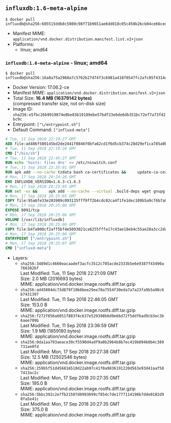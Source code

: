 ## `influxdb:1.6-meta-alpine`

```console
$ docker pull influxdb@sha256:605515ddb8c5080c98f71b9651ae6dd018c05c458b26cb04ce66ced235d9073d
```

-	Manifest MIME: `application/vnd.docker.distribution.manifest.list.v2+json`
-	Platforms:
	-	linux; amd64

### `influxdb:1.6-meta-alpine` - linux; amd64

```console
$ docker pull influxdb@sha256:16a8a75a2960a7c5762b27d74f3c6981a418f0547fc2afc05f4314d84cbeb3b1
```

-	Docker Version: 17.06.2-ce
-	Manifest MIME: `application/vnd.docker.distribution.manifest.v2+json`
-	Total Size: **16.4 MB (16379142 bytes)**  
	(compressed transfer size, not on-disk size)
-	Image ID: `sha256:e5fbc26b9919874e8be83b19189ebe57bdf23e6de6db351bc72ef7a73fd2bc9c`
-	Entrypoint: `["\/entrypoint.sh"]`
-	Default Command: `["influxd-meta"]`

```dockerfile
# Tue, 11 Sep 2018 22:19:27 GMT
ADD file:ad486f580145bd2de2441f0846f0bfa62cd1f6d5cb374c28d29ef1ca785a0bbc in / 
# Tue, 11 Sep 2018 22:19:28 GMT
CMD ["/bin/sh"]
# Tue, 11 Sep 2018 22:45:27 GMT
RUN echo 'hosts: files dns' >> /etc/nsswitch.conf
# Tue, 11 Sep 2018 23:35:01 GMT
RUN apk add --no-cache tzdata bash ca-certificates &&     update-ca-certificates
# Mon, 17 Sep 2018 20:24:26 GMT
ENV INFLUXDB_VERSION=1.6.3-c1.6.3
# Mon, 17 Sep 2018 20:25:05 GMT
RUN set -ex &&     apk add --no-cache --virtual .build-deps wget gnupg tar &&     for key in         05CE15085FC09D18E99EFB22684A14CF2582E0C5 ;     do         gpg --keyserver ha.pool.sks-keyservers.net --recv-keys "$key" ||         gpg --keyserver pgp.mit.edu --recv-keys "$key" ||         gpg --keyserver keyserver.pgp.com --recv-keys "$key" ;     done &&     wget --no-verbose https://dl.influxdata.com/enterprise/releases/influxdb-meta-${INFLUXDB_VERSION}-static_linux_amd64.tar.gz.asc &&     wget --no-verbose https://dl.influxdata.com/enterprise/releases/influxdb-meta-${INFLUXDB_VERSION}-static_linux_amd64.tar.gz &&     gpg --batch --verify influxdb-meta-${INFLUXDB_VERSION}-static_linux_amd64.tar.gz.asc influxdb-meta-${INFLUXDB_VERSION}-static_linux_amd64.tar.gz &&     mkdir -p /usr/src &&     tar -C /usr/src -xzf influxdb-meta-${INFLUXDB_VERSION}-static_linux_amd64.tar.gz &&     rm -f /usr/src/influxdb-*/influxdb-meta.conf &&     chmod +x /usr/src/influxdb-*/* &&     cp -a /usr/src/influxdb-*/* /usr/bin/ &&     rm -rf *.tar.gz* /usr/src /root/.gnupg &&     apk del .build-deps
# Mon, 17 Sep 2018 20:25:05 GMT
COPY file:95a6fe33e203909c093135fff9ff2b4cdc02ca4f1fe1dec109b5a9cf6b7a0946 in /etc/influxdb/influxdb-meta.conf 
# Mon, 17 Sep 2018 20:25:06 GMT
EXPOSE 8091/tcp
# Mon, 17 Sep 2018 20:25:06 GMT
VOLUME [/var/lib/influxdb]
# Mon, 17 Sep 2018 20:25:06 GMT
COPY file:b4fa000cf2aff5bf4e5093021ca6255fffa17c43ae18eb4c55ae28a3cc2dc281 in /entrypoint.sh 
# Mon, 17 Sep 2018 20:25:06 GMT
ENTRYPOINT ["/entrypoint.sh"]
# Mon, 17 Sep 2018 20:25:07 GMT
CMD ["influxd-meta"]
```

-	Layers:
	-	`sha256:3489d1c4660eacaadef3acfc3512c785acde2333b5e6e9387f43490a766382bf`  
		Last Modified: Tue, 11 Sep 2018 22:21:09 GMT  
		Size: 2.0 MB (2016693 bytes)  
		MIME: application/vnd.docker.image.rootfs.diff.tar.gzip
	-	`sha256:ad45804dc73d879f10b8bee29ee78a7554f30eda7a7a23fa9b5a98c6b7431397`  
		Last Modified: Tue, 11 Sep 2018 22:46:05 GMT  
		Size: 153.0 B  
		MIME: application/vnd.docker.image.rootfs.diff.tar.gzip
	-	`sha256:f272f056a6051f883f4c637e529398b6d9e66d72f5ddf6ad9cb3ec3b6aee709b`  
		Last Modified: Tue, 11 Sep 2018 23:36:59 GMT  
		Size: 1.9 MB (1859180 bytes)  
		MIME: application/vnd.docker.image.rootfs.diff.tar.gzip
	-	`sha256:0da1aa793aeace39cf5590d4adf9a0b2964b8b7ec419b094b0b4c389731ae0fd`  
		Last Modified: Mon, 17 Sep 2018 20:27:38 GMT  
		Size: 12.5 MB (12502546 bytes)  
		MIME: application/vnd.docker.image.rootfs.diff.tar.gzip
	-	`sha256:259b5f51d456816510d22ab97c41f0a9836191220d563e93d41aaf587413ac2c`  
		Last Modified: Mon, 17 Sep 2018 20:27:35 GMT  
		Size: 195.0 B  
		MIME: application/vnd.docker.image.rootfs.diff.tar.gzip
	-	`sha256:5bbc392c2e7fb21507d0993699cf854c7de1777114196b7dde0182d90fa5e41c`  
		Last Modified: Mon, 17 Sep 2018 20:27:35 GMT  
		Size: 375.0 B  
		MIME: application/vnd.docker.image.rootfs.diff.tar.gzip
